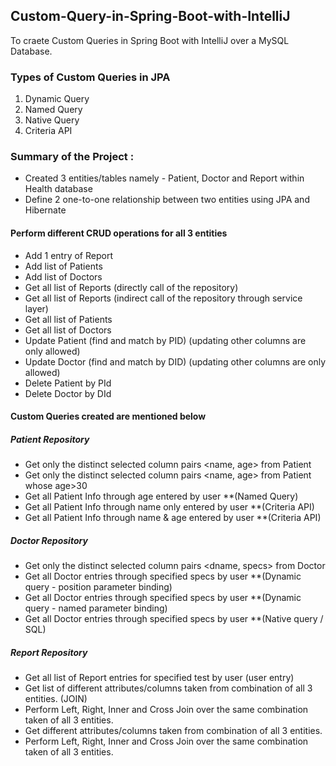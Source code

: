 ## Custom-Query-in-Spring-Boot-with-IntelliJ
To craete Custom Queries in Spring Boot with IntelliJ over a MySQL Database.

### Types of Custom Queries in JPA

  1. Dynamic Query
  2. Named Query
  3. Native Query
  4. Criteria API

### Summary of the Project :

  * Created 3 entities/tables namely - Patient, Doctor and Report within Health database
  * Define 2 one-to-one relationship between two entities using JPA and Hibernate

#### Perform different CRUD operations for all 3 entities
  * Add 1 entry of Report
  * Add list of Patients
  * Add list of Doctors
  * Get all list of Reports (directly call of the repository)
  * Get all list of Reports (indirect call of the repository through service layer)
  * Get all list of Patients
  * Get all list of Doctors
  * Update Patient (find and match by PID) (updating other columns are only allowed)
  * Update Doctor (find and match by DID) (updating other columns are only allowed)
  * Delete Patient by PId
  * Delete Doctor by DId

#### Custom Queries created are mentioned below
##### Patient Repository
  * Get only the distinct selected column pairs <name, age> from Patient
  * Get only the distinct selected column pairs <name, age> from Patient whose age>30
  * Get all Patient Info through age entered by user **(Named Query)
  * Get all Patient Info through name only entered by user **(Criteria API)
  * Get all Patient Info through name & age entered by user **(Criteria API)
##### Doctor Repository
  * Get only the distinct selected column pairs <dname, specs> from Doctor
  * Get all Doctor entries through specified specs by user **(Dynamic query - position parameter binding)
  * Get all Doctor entries through specified specs by user **(Dynamic query - named parameter binding)
  * Get all Doctor entries through specified specs by user **(Native query / SQL)
##### Report Repository
  * Get all list of Report entries for specified test by user (user entry)
  * Get list of different attributes/columns taken from combination of all 3 entities. (JOIN)
  * Perform Left, Right, Inner and Cross Join over the same combination taken of all 3 entities.
  * Get different attributes/columns taken from combination of all 3 entities.
  * Perform Left, Right, Inner and Cross Join over the same combination taken of all 3 entities.

